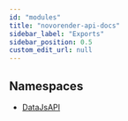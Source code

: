 ```yaml
---
id: "modules"
title: "novorender-api-docs"
sidebar_label: "Exports"
sidebar_position: 0.5
custom_edit_url: null
---
```


## Namespaces

- [DataJsAPI](namespaces/DataJsAPI.md)
